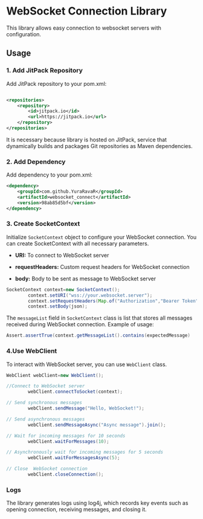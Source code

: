 # WebSocket Connection Library

This library allows easy connection to websocket servers with configuration.

## Usage

### 1. Add JitPack Repository

Add JitPack repository to your pom.xml:

```xml

<repositories>
    <repository>
        <id>jitpack.io</id>
        <url>https://jitpack.io</url>
    </repository>
</repositories> 
```

It is necessary because library is hosted on JitPack, service that dynamically builds and packages Git repositories
as Maven dependencies.

### 2. Add Dependency

Add dependency to your pom.xml:

```xml
<dependency>
    <groupId>com.github.YuraRavaR</groupId>
    <artifactId>websocket_connect</artifactId>
    <version>98ab85d5bf</version>
</dependency>
```

### 3. Create SocketContext

Initialize `SocketContext` object to configure your WebSocket connection.
You can create SocketContext with all necessary parameters.

- **URI:** To connect to WebSocket server

- **requestHeaders:** Custom request headers for WebSocket connection

- **body:** Body to be sent as message to WebSocket server


```java
SocketContext context=new SocketContext();
        context.setURI("wss://your.websocket.server");
        context.setRequestHeaders(Map.of("Authorization","Bearer Token"));
        context.setBody(json);
```
The `messageList` field in `SocketContext` class is list that stores all messages received during  WebSocket connection.
Example of usage: 
```java
Assert.assertTrue(context.getMessageList().contains(expectedMessage)
```
        
### 4.Use WebClient

To interact with WebSocket server, you can use `WebClient` class.

```java
WebClient webClient=new WebClient();

//Connect to WebSocket server
        webClient.connectToSocket(context);

// Send synchronous messages
        webClient.sendMessage("Hello, WebSocket!");

// Send asynchronous messages
        webClient.sendMessageAsync("Async message").join();

// Wait for incoming messages for 10 seconds
        webClient.waitForMessages(10);

// Asynchronously wait for incoming messages for 5 seconds
        webClient.waitForMessagesAsync(5);

// Close  WebSocket connection
        webClient.closeConnection();
```
### Logs
The library generates logs using log4j, which records key events such as opening  connection, receiving messages, 
and closing it.